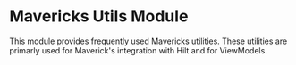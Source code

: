 # Mavericks Utils Module
This module provides frequently used Mavericks utilities. These utilities are primarly used for Maverick's integration with Hilt and for ViewModels.

